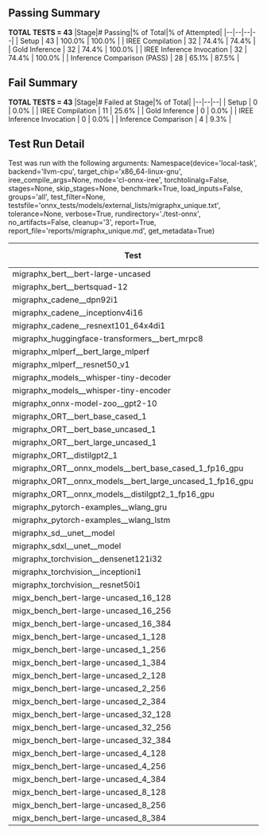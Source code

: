 ## Passing Summary

**TOTAL TESTS = 43**
|Stage|# Passing|% of Total|% of Attempted|
|--|--|--|--|
| Setup | 43 | 100.0% | 100.0% |
| IREE Compilation | 32 | 74.4% | 74.4% |
| Gold Inference | 32 | 74.4% | 100.0% |
| IREE Inference Invocation | 32 | 74.4% | 100.0% |
| Inference Comparison (PASS) | 28 | 65.1% | 87.5% |
## Fail Summary

**TOTAL TESTS = 43**
|Stage|# Failed at Stage|% of Total|
|--|--|--|
| Setup | 0 | 0.0% |
| IREE Compilation | 11 | 25.6% |
| Gold Inference | 0 | 0.0% |
| IREE Inference Invocation | 0 | 0.0% |
| Inference Comparison | 4 | 9.3% |
## Test Run Detail
Test was run with the following arguments:
Namespace(device='local-task', backend='llvm-cpu', target_chip='x86_64-linux-gnu', iree_compile_args=None, mode='cl-onnx-iree', torchtolinalg=False, stages=None, skip_stages=None, benchmark=True, load_inputs=False, groups='all', test_filter=None, testsfile='onnx_tests/models/external_lists/migraphx_unique.txt', tolerance=None, verbose=True, rundirectory='./test-onnx', no_artifacts=False, cleanup='3', report=True, report_file='reports/migraphx_unique.md', get_metadata=True)

| Test | Exit Status | Mean Benchmark Time (ms) | Notes |
|--|--|--|--|
| migraphx_bert__bert-large-uncased | PASS | 368.57560261463124 | |
| migraphx_bert__bertsquad-12 | compilation | None | |
| migraphx_cadene__dpn92i1 | PASS | 226.98393805573383 | |
| migraphx_cadene__inceptionv4i16 | PASS | 5475.346917596956 | |
| migraphx_cadene__resnext101_64x4di1 | PASS | 328.6466117327412 | |
| migraphx_huggingface-transformers__bert_mrpc8 | PASS | 443.78980342298746 | |
| migraphx_mlperf__bert_large_mlperf | Numerics | 420.48668023198843 | |
| migraphx_mlperf__resnet50_v1 | PASS | 86.61075972486287 | |
| migraphx_models__whisper-tiny-decoder | PASS | 70.13833022641914 | |
| migraphx_models__whisper-tiny-encoder | Numerics | 208.152598184016 | |
| migraphx_onnx-model-zoo__gpt2-10 | compilation | None | |
| migraphx_ORT__bert_base_cased_1 | compilation | None | |
| migraphx_ORT__bert_base_uncased_1 | compilation | None | |
| migraphx_ORT__bert_large_uncased_1 | compilation | None | |
| migraphx_ORT__distilgpt2_1 | compilation | None | |
| migraphx_ORT__onnx_models__bert_base_cased_1_fp16_gpu | compilation | None | |
| migraphx_ORT__onnx_models__bert_large_uncased_1_fp16_gpu | compilation | None | |
| migraphx_ORT__onnx_models__distilgpt2_1_fp16_gpu | compilation | None | |
| migraphx_pytorch-examples__wlang_gru | PASS | 1391.088549979031 | |
| migraphx_pytorch-examples__wlang_lstm | PASS | 23.034801981633617 | |
| migraphx_sd__unet__model | import_model | None | |
| migraphx_sdxl__unet__model | import_model | None | |
| migraphx_torchvision__densenet121i32 | PASS | 1535.313208277027 | |
| migraphx_torchvision__inceptioni1 | PASS | 200.60318910206357 | |
| migraphx_torchvision__resnet50i1 | PASS | 244.14718483707733 | |
| migx_bench_bert-large-uncased_16_128 | PASS | 1600.6649505967896 | |
| migx_bench_bert-large-uncased_16_256 | PASS | 5331.523419357836 | |
| migx_bench_bert-large-uncased_16_384 | Numerics | 9321.986846625805 | |
| migx_bench_bert-large-uncased_1_128 | PASS | 150.0878942509492 | |
| migx_bench_bert-large-uncased_1_256 | PASS | 252.8937111298243 | |
| migx_bench_bert-large-uncased_1_384 | PASS | 365.8535401336849 | |
| migx_bench_bert-large-uncased_2_128 | PASS | 238.9968711261948 | |
| migx_bench_bert-large-uncased_2_256 | PASS | 702.7478963136673 | |
| migx_bench_bert-large-uncased_2_384 | PASS | 663.799427760144 | |
| migx_bench_bert-large-uncased_32_128 | PASS | 5405.5361254140735 | |
| migx_bench_bert-large-uncased_32_256 | PASS | 13772.395908522109 | |
| migx_bench_bert-large-uncased_32_384 | Numerics | 24139.636445169646 | |
| migx_bench_bert-large-uncased_4_128 | PASS | 407.88791778807837 | |
| migx_bench_bert-large-uncased_4_256 | PASS | 790.5158742020527 | |
| migx_bench_bert-large-uncased_4_384 | PASS | 1228.7264140322804 | |
| migx_bench_bert-large-uncased_8_128 | PASS | 1035.9041349341471 | |
| migx_bench_bert-large-uncased_8_256 | PASS | 1713.7261085833113 | |
| migx_bench_bert-large-uncased_8_384 | PASS | 4046.6056379179154 | |
